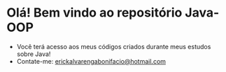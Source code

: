 # Olá! Bem vindo ao repositório Java-OOP
- Você terá acesso aos meus códigos criados durante meus estudos sobre Java!
- Contate-me: erickalvarengabonifacio@hotmail.com
